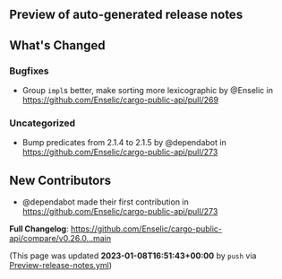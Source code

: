 ## Preview of auto-generated release notes
<!-- Release notes generated using configuration in .github/release.yml at main -->

## What's Changed
### Bugfixes
* Group `impl`s better, make sorting more lexicographic by @Enselic in https://github.com/Enselic/cargo-public-api/pull/269
### Uncategorized
* Bump predicates from 2.1.4 to 2.1.5 by @dependabot in https://github.com/Enselic/cargo-public-api/pull/273

## New Contributors
* @dependabot made their first contribution in https://github.com/Enselic/cargo-public-api/pull/273

**Full Changelog**: https://github.com/Enselic/cargo-public-api/compare/v0.26.0...main


(This page was updated **2023-01-08T16:51:43+00:00** by `push` via [Preview-release-notes.yml](https://github.com/Enselic/cargo-public-api/actions/runs/3868044571))

